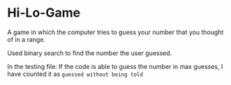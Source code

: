 # Hi-Lo-Game
A game in which the computer tries to guess your number that you thought of in a range.

Used binary search to find the number the user guessed.

In the testing file:
If the code is able to guess the number in max guesses, I have counted it as `guessed without being told`
